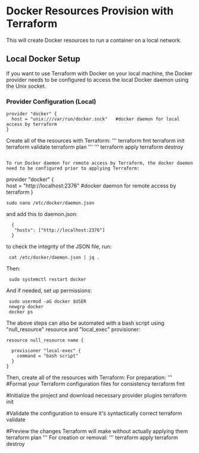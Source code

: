 # Docker Resources Provision with Terraform

This will create Docker resources to run a container on a local network.

## Local Docker Setup

If you want to use Terraform with Docker on your local machine, the Docker provider needs to be configured to access the local Docker daemon using the Unix socket.

### Provider Configuration (Local)
```
provider "docker" {  
  host = "unix:///var/run/docker.sock"   #docker daemon for local access by terraform
}
```
Create all of the resources with Terraform:
'''
terraform fmt
terraform init
terraform validate
terraform plan
'''
'''
terraform apply
terraform destroy
```

To run Docker daemon for remote access by Terraform, the docker daemon need to be configured prior to applying Terraform:

```
provider "docker" {  
  host = "http://localhost:2376"   #docker daemon for remote access by terraform
}
```
sudo nano /etc/docker/daemon.json
```
and add this to daemon.json:
```
  {
   "hosts": ["http://localhost:2376"]
  }
  ```
 to check the integrity of the JSON file, run:
```
 cat /etc/docker/daemon.json | jq .
```
Then:
```
 sudo systemctl restart docker
 ```
 And if needed, set up permissions:
```
 sudo usermod -aG docker $USER
 newgrp docker
 docker ps
 ```
The above steps can also be automated with a bash script using "null_resource" resource and "local_exec" provisioner:
```
resource null_resource name {

  provisioner "local-exec" {
    command = "bash script"
  }
}
```
Then, create all of the resources with Terraform:
For preparation:
'''
#Format your Terraform configuration files for consistency
terraform fmt

#Initialize the project and download necessary provider plugins
terraform init

#Validate the configuration to ensure it's syntactically correct
terraform validate

#Preview the changes Terraform will make without actually applying them
terraform plan
'''
For creation or removal:
'''
terraform apply
terraform destroy
```
